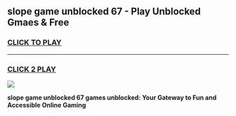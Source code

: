 
## slope game unblocked 67 - Play Unblocked Gmaes & Free
<h3>
<a href="https://news.freeplayer.one?title=slope_game_unblocked_67&ref=23F">CLICK TO PLAY</a></h3>
<hr>

<h3>
<a href="https://news.freeplayer.one?title=slope_game_unblocked_67&ref=23F">CLICK 2 PLAY</a>
  
</h3>

<a href="https://news.freeplayer.one?title=slope_game_unblocked_67&ref=23F/"><img src="https://clearcache.store/games.png"></a>


**slope game unblocked 67 games unblocked: Your Gateway to Fun and Accessible Online Gaming**
